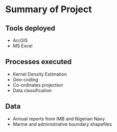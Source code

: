 # Summary of Project

## Tools deployed
- ArcGIS
- MS Excel

## Processes executed
- Kernel Density Estimation
- Geo-coding
- Co-ordinates projection
- Data classification

## Data 
- Annual reports from IMB and Nigerian Navy
- Marine and administrative boundary shapefiles